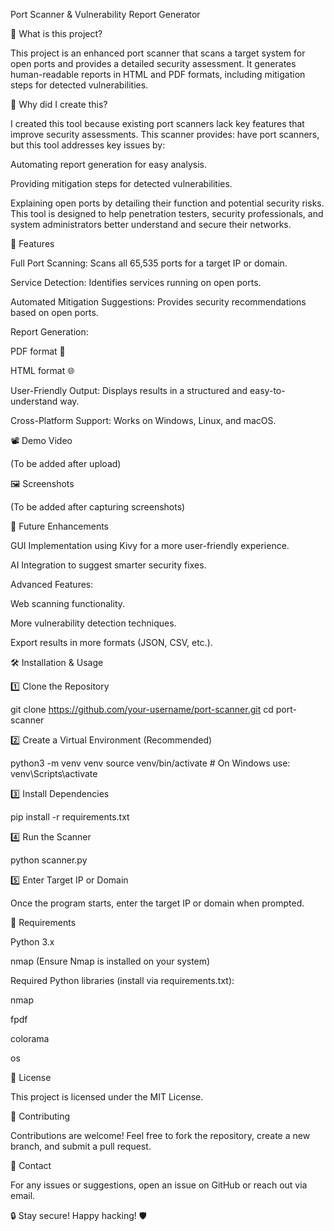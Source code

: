 Port Scanner & Vulnerability Report Generator

📌 What is this project?

This project is an enhanced port scanner that scans a target system for open ports and provides a detailed security assessment. It generates human-readable reports in HTML and PDF formats, including mitigation steps for detected vulnerabilities.

🎯 Why did I create this?

I created this tool because existing port scanners lack key features that improve security assessments. This scanner provides: have port scanners, but this tool addresses key issues by:

Automating report generation for easy analysis.

Providing mitigation steps for detected vulnerabilities.

Explaining open ports by detailing their function and potential security risks.
This tool is designed to help penetration testers, security professionals, and system administrators better understand and secure their networks.

🚀 Features

Full Port Scanning: Scans all 65,535 ports for a target IP or domain.

Service Detection: Identifies services running on open ports.

Automated Mitigation Suggestions: Provides security recommendations based on open ports.

Report Generation:

PDF format 📄

HTML format 🌐

User-Friendly Output: Displays results in a structured and easy-to-understand way.

Cross-Platform Support: Works on Windows, Linux, and macOS.

📽️ Demo Video

(To be added after upload)

🖼️ Screenshots

(To be added after capturing screenshots)

🔮 Future Enhancements

GUI Implementation using Kivy for a more user-friendly experience.

AI Integration to suggest smarter security fixes.

Advanced Features:

Web scanning functionality.

More vulnerability detection techniques.

Export results in more formats (JSON, CSV, etc.).

🛠 Installation & Usage

1️⃣ Clone the Repository

git clone https://github.com/your-username/port-scanner.git
cd port-scanner

2️⃣ Create a Virtual Environment (Recommended)

python3 -m venv venv
source venv/bin/activate  # On Windows use: venv\Scripts\activate

3️⃣ Install Dependencies

pip install -r requirements.txt

4️⃣ Run the Scanner

python scanner.py

5️⃣ Enter Target IP or Domain

Once the program starts, enter the target IP or domain when prompted.

📜 Requirements

Python 3.x

nmap (Ensure Nmap is installed on your system)

Required Python libraries (install via requirements.txt):

nmap

fpdf

colorama

os

📄 License

This project is licensed under the MIT License.

🤝 Contributing

Contributions are welcome! Feel free to fork the repository, create a new branch, and submit a pull request.

📩 Contact

For any issues or suggestions, open an issue on GitHub or reach out via email.

🔒 Stay secure! Happy hacking! 🛡️

